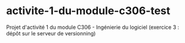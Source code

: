 # activite-1-du-module-c306-test
Projet d'activité 1 du module C306 - Ingénierie du logiciel (exercice 3 : dépôt sur le serveur de versionning)
